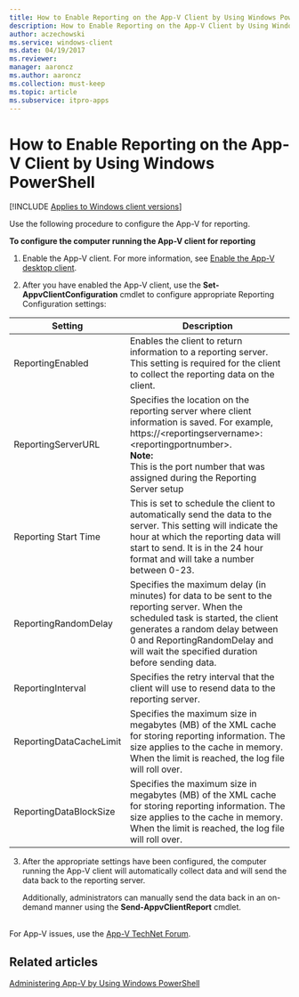 ```yaml
---
title: How to Enable Reporting on the App-V Client by Using Windows PowerShell (Windows 10/11)
description: How to Enable Reporting on the App-V Client by Using Windows PowerShell
author: aczechowski
ms.service: windows-client
ms.date: 04/19/2017
ms.reviewer: 
manager: aaroncz
ms.author: aaroncz
ms.collection: must-keep
ms.topic: article
ms.subservice: itpro-apps
---
```


# How to Enable Reporting on the App-V Client by Using Windows PowerShell

[!INCLUDE [Applies to Windows client versions](../includes/applies-to-windows-client-versions.md)]

Use the following procedure to configure the App-V for reporting.

**To configure the computer running the App-V client for reporting**

1. Enable the App-V client. For more information, see [Enable the App-V desktop client](appv-enable-the-app-v-desktop-client.md).

2. After you have enabled the App-V client, use the **Set-AppvClientConfiguration** cmdlet to configure appropriate Reporting Configuration settings:

|Setting|Description|
|--- |--- |
|ReportingEnabled|Enables the client to return information to a reporting server. This setting is required for the client to collect the reporting data on the client.|
|ReportingServerURL|Specifies the location on the reporting server where client information is saved. For example, https://&lt;reportingservername&gt;:&lt;reportingportnumber&gt;.<br> **Note:** <br>This is the port number that was assigned during the Reporting Server setup|
|Reporting Start Time|This is set to schedule the client to automatically send the data to the server. This setting will indicate the hour at which the reporting data will start to send. It is in the 24 hour format and will take a number between 0-23.|
|ReportingRandomDelay|Specifies the maximum delay (in minutes) for data to be sent to the reporting server. When the scheduled task is started, the client generates a random delay between 0 and ReportingRandomDelay and will wait the specified duration before sending data.|
|ReportingInterval|Specifies the retry interval that the client will use to resend data to the reporting server.|
|ReportingDataCacheLimit|Specifies the maximum size in megabytes (MB) of the XML cache for storing reporting information. The size applies to the cache in memory. When the limit is reached, the log file will roll over.|
|ReportingDataBlockSize|Specifies the maximum size in megabytes (MB) of the XML cache for storing reporting information. The size applies to the cache in memory. When the limit is reached, the log file will roll over.|

3. After the appropriate settings have been configured, the computer running the App-V client will automatically collect data and will send the data back to the reporting server.

   Additionally, administrators can manually send the data back in an on-demand manner using the **Send-AppvClientReport** cmdlet.




<br>For App-V issues, use the [App-V TechNet Forum](https://social.technet.microsoft.com/Forums/en-US/home?forum=mdopappv).

## Related articles


[Administering App-V by Using Windows PowerShell](appv-administering-appv-with-powershell.md)

